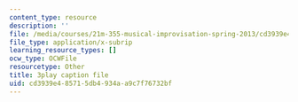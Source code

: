 ```yaml
---
content_type: resource
description: ''
file: /media/courses/21m-355-musical-improvisation-spring-2013/cd3939e485715db4934aa9c7f76732bf_ozWf4TDXvdk.vtt
file_type: application/x-subrip
learning_resource_types: []
ocw_type: OCWFile
resourcetype: Other
title: 3play caption file
uid: cd3939e4-8571-5db4-934a-a9c7f76732bf
---
```

